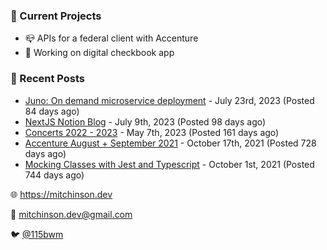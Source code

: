 ### 📌 Current Projects
- 📪 APIs for a federal client with Accenture
- 🤑 Working on digital checkbook app

### 📝 Recent Posts

- [Juno: On demand microservice deployment](https://blog.mitchinson.dev/juno) - July 23rd, 2023 (Posted 84 days ago)
- [NextJS Notion Blog](https://blog.mitchinson.dev/blog-2023) - July 9th, 2023 (Posted 98 days ago)
- [Concerts 2022 - 2023](https://blog.mitchinson.dev/concerts-2023) - May 7th, 2023 (Posted 161 days ago)
- [Accenture August + September 2021](https://blog.mitchinson.dev/pillar/aug-sep-21) - October 17th, 2021 (Posted 728 days ago)
- [Mocking Classes with Jest and Typescript](https://blog.mitchinson.dev/jest-typescript-mocks) - October 1st, 2021 (Posted 744 days ago)

🌐 https://mitchinson.dev

💌 mitchinson.dev@gmail.com

🐦 [@115bwm](https://twitter.com/115bwm)